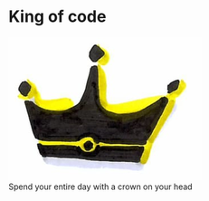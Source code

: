 # King of code
![King of code](photos/king-of-code.png)  
Spend your entire day with a crown on your head